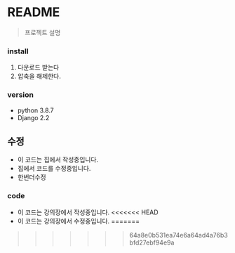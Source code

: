 # README
> 프로젝트 설명

### install
1. 다운로드 받는다
2. 압축을 해제한다.

### version
- python 3.8.7
- Django 2.2

## 수정
- 이 코드는 집에서 작성중입니다.
- 집에서 코드를 수정중입니다.
- 한번더수정

### code
- 이 코드는 강의장에서 작성중입니다.
<<<<<<< HEAD
- 이 코드는 강의장에서 수정중입니다.
=======

>>>>>>> 64a8e0b531ea74e6a64ad4a76b3bfd27ebf94e9a
